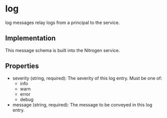 # log

log messages relay logs from a principal to the service.

## Implementation

This message schema is built into the Nitrogen service.

## Properties

* severity (string, required): The severity of this log entry. Must be one of:
    * info
    * warn
    * error
    * debug
* message (string, required): The message to be conveyed in this log entry.
